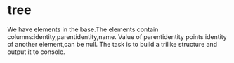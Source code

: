 # tree
We have elements in the base.The elements contain columns:identity,parentidentity,name.
Value of parentidentity points identity of another element,can be null.
The task is to build a trilike structure and output it to console.
